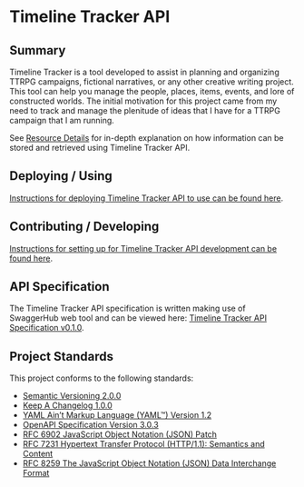 # Timeline Tracker API

## Summary

Timeline Tracker is a tool developed to assist in planning and organizing TTRPG campaigns, fictional narratives, or any other creative
writing project. This tool can help you manage the people, places, items, events, and lore of constructed worlds. The initial motivation for
this project came from my need to track and manage the plenitude of ideas that I have for a TTRPG campaign that I am running.

See [Resource Details](Wiki/resourceDetails.md) for in-depth explanation on how information can be stored and retrieved using Timeline
Tracker API.

## Deploying / Using

[Instructions for deploying Timeline Tracker API to use can be found here](Wiki/projectDeployment.md).

## Contributing / Developing

[Instructions for setting up for Timeline Tracker API development can be found here](Wiki/projectSetup.md).

## API Specification

The Timeline Tracker API specification is written making use of SwaggerHub web tool and can be viewed here:
[Timeline Tracker API Specification v0.1.0][swaggerHubTimelineTrackerSpec].

## Project Standards

This project conforms to the following standards:

- [Semantic Versioning 2.0.0][semver2.0.0]
- [Keep A Changelog 1.0.0][changelog1.0.0]
- [YAML Ain’t Markup Language (YAML™) Version 1.2][yaml1.2]
- [OpenAPI Specification Version 3.0.3][openAPI3.0.3]
- [RFC 6902 JavaScript Object Notation (JSON) Patch][rfc6902]
- [RFC 7231 Hypertext Transfer Protocol (HTTP/1.1): Semantics and Content][rfc7231]
- [RFC 8259 The JavaScript Object Notation (JSON) Data Interchange Format][rfc8259]

[swaggerHubTimelineTrackerSpec]: https://app.swaggerhub.com/apis-docs/kirypto/TimelineTracker/0.1.0

[rfc6902]: https://tools.ietf.org/html/rfc6902

[rfc8259]: https://tools.ietf.org/html/rfc8259

[rfc7231]: https://tools.ietf.org/html/rfc7231#section-4.2.2

[yaml1.2]: https://yaml.org/spec/1.2/spec.html

[openAPI3.0.3]: https://swagger.io/specification/

[semver2.0.0]: https://semver.org/spec/v2.0.0.html

[changelog1.0.0]: https://keepachangelog.com/en/1.0.0/
